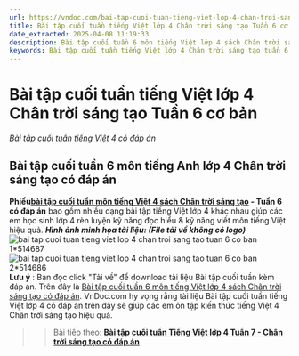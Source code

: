 ```yaml
---
url: https://vndoc.com/bai-tap-cuoi-tuan-tieng-viet-lop-4-chan-troi-sang-tao-tuan-6-co-ban-307071
title: Bài tập cuối tuần tiếng Việt lớp 4 Chân trời sáng tạo Tuần 6 cơ bản - Bài tập cuối tuần tiếng Việt 4 có đáp án - VnDoc.com
date_extracted: 2025-04-08 11:19:33
description: Bài tập cuối tuần 6 môn tiếng Việt lớp 4 sách Chân trời sáng tạo có đáp án được biên tập bám sát với nội dung bài học môn tiếng Việt 4 tuần 6 giúp các em ôn tập hiệu quả.
keywords: Bài tập cuối tuần tiếng Việt lớp 4 Chân trời sáng tạo tuần 6,bài tập cuối tuần tiếng việt 4 tuần 6,bài tập cuối tuần môn tiếng việt lớp 4 Chân trời sáng tạo tuần 6,bài tập cuối tuần tiếng việt lớp 4 sách Chân trời sáng tạo tuần 6,bài tập cuối tuần 6 môn tiếng việt lớp 4 Chân trời sáng tạo,bài tập cuối tuần 6 tiếng việt 4 Chân trời sáng tạo,bài tập tiếng việt lớp 4 tuần 6,phiếu bài tập tiếng việt lớp 4 tuần 6,đề tiếng việt lớp 4 tuần 6
---
```


# Bài tập cuối tuần tiếng Việt lớp 4 Chân trời sáng tạo Tuần 6 cơ bản
 _Bài tập cuối tuần tiếng Việt 4 có đáp án_
## Bài tập cuối tuần 6 môn tiếng Anh lớp 4 Chân trời sáng tạo có đáp án
**Phiếu[bài tập cuối tuần môn tiếng Việt 4 sách Chân trời sáng tạo](<https://vndoc.com/bai-tap-cuoi-tuan-tieng-viet-lop-4-chan-troi>) \- Tuần 6 có đáp án** bao gồm nhiều dạng bài tập tiếng Việt lớp 4 khác nhau giúp các em học sinh lớp 4 rèn luyện kỹ năng đọc hiểu & kỹ năng viết môn tiếng Việt hiệu quả.
_**Hình ảnh minh họa tài liệu: \(File tải về không có logo\)**_
![bai tap cuoi tuan tieng viet lop 4 chan troi sang tao tuan 6 co ban 1*514687](https://i.vdoc.vn/data/image/2023/10/18/bai-tap-cuoi-tuan-tieng-viet-lop-4-chan-troi-sang-tao-tuan-6-co-ban-1.png)![bai tap cuoi tuan tieng viet lop 4 chan troi sang tao tuan 6 co ban 2*514686](https://i.vdoc.vn/data/image/2023/10/18/bai-tap-cuoi-tuan-tieng-viet-lop-4-chan-troi-sang-tao-tuan-6-co-ban-2.png)
**Lưu ý** : Bạn đọc click "Tải về" để download tài liệu Bài tập cuối tuần kèm đáp án.
Trên đây là [Bài tập cuối tuần 6 môn tiếng Việt lớp 4 sách Chân trời sáng tạo có đáp án](<https://vndoc.com/bai-tap-cuoi-tuan-tieng-viet-lop-4-chan-troi-sang-tao-tuan-6-co-ban-307071>). VnDoc.com hy vọng rằng tài liệu Bài tập cuối tuần tiếng Việt lớp 4 có đáp án trên đây sẽ giúp các em ôn tập kiến thức tiếng Việt 4 Chân trời sáng tạo hiệu quả.
>> Bài tiếp theo: [**Bài tập cuối tuần Tiếng Việt lớp 4 Tuần 7 - Chân trời sáng tạo có đáp án**](<https://vndoc.com/bai-tap-cuoi-tuan-tieng-viet-lop-4-chan-troi-sang-tao-tuan-7-co-ban-307074>)
